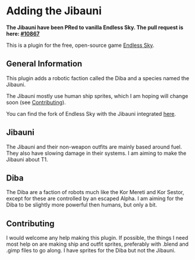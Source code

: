# Adding the Jibauni

**The Jibauni have been PRed to vanilla Endless Sky. The pull request is here: [#10867](https://github.com/endless-sky/endless-sky/pull/10867)**

This is a plugin for the free, open-source game [Endless Sky](endless-sky.github.io). 

## General Information
This plugin adds a robotic faction called the Diba and a species named the Jibauni.

The Jibauni mostly use human ship sprites, which I am hoping will change soon (see [Contributing](#Contributing)). 

You can find the fork of Endless Sky with the Jibauni integrated [here](https://github.com/Alrodel/endless-sky/tree/Jibauni).

## Jibauni

The Jibauni and their non-weapon outfits are mainly based around fuel. They also have slowing damage in their systems.
I am aiming to make the Jibauni about T1.



## Diba

The Diba are a faction of robots much like the Kor Mereti and Kor Sestor, except for these are controlled by an escaped Alpha. 
I am aiming for the Diba to be slightly more powerful then humans, but only a bit.



## Contributing

I would welcome any help making this plugin. If possible, the things I need most help on are making ship and outfit sprites, preferably with .blend and .gimp files to go along.
I have sprites for the Diba but not the Jibauni.